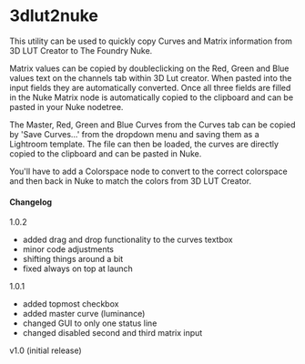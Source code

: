 # 3dlut2nuke

This utility can be used to quickly copy Curves and Matrix information from 3D LUT Creator to The Foundry Nuke.

Matrix values can be copied by doubleclicking on the Red, Green and Blue values text on the channels tab within 3D Lut creator. When pasted into the input fields they are automatically converted. Once all three fields are filled in the Nuke Matrix node is automatically copied to the clipboard and can be pasted in your Nuke nodetree.

The Master, Red, Green and Blue Curves from the Curves tab can be copied by 'Save Curves...' from the dropdown menu and saving them as a Lightroom template. The file can then be loaded, the curves are directly copied to the clipboard and can be pasted in Nuke.

You'll have to add a Colorspace node to convert to the correct colorspace and then back in Nuke to match the colors from 3D LUT Creator.

#### Changelog

1.0.2
- added drag and drop functionality to the curves textbox
- minor code adjustments
- shifting things around a bit
- fixed always on top at launch

1.0.1
- added topmost checkbox
- added master curve (luminance)
- changed GUI to only one status line
- changed disabled second and third matrix input

v1.0 (initial release)
